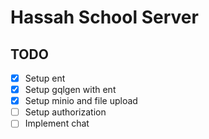 # Hassah School Server

## TODO
- [x] Setup ent
- [x] Setup gqlgen with ent
- [x] Setup minio and file upload
- [ ] Setup authorization
- [ ] Implement chat
